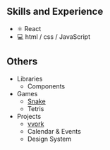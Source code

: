 ## Skills and Experience
* ⚛ React
* 💻 html / css / JavaScript

## Others
* Libraries
  * Components
* Games
  * [Snake](https://devholiday.github.io/snake/)
  * Tetris
* Projects
  * [vvork](https://vvork-e1bd6.web.app/)
  * Calendar & Events
  * Design System

<!---
devholiday/devholiday is a ✨ special ✨ repository because its `README.md` (this file) appears on your GitHub profile.
You can click the Preview link to take a look at your changes.
--->
